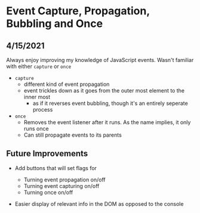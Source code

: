 # Event Capture, Propagation, Bubbling and Once

## 4/15/2021
Always enjoy improving my knowledge of JavaScript events. Wasn't familiar with either `capture` or `once`
  - `capture`
    - different kind of event propagation
	- event trickles down as it goes from the outer most element to the inner most
	  - as if it reverses event bubbling, though it's an entirely seperate process
  - `once`
    - Removes the event listener after it runs. As the name implies, it only runs once
    - Can still propagate events to its parents

## Future Improvements
- Add buttons that will set flags for
  - Turning event propagation on/off
  - Turning event capturing on/off
  - Turning once on/off

- Easier display of relevant info in the DOM as opposed to the console